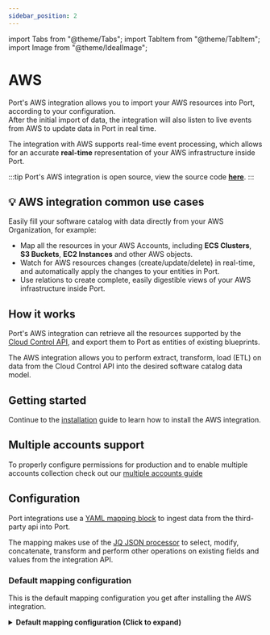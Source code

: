 ```yaml
---
sidebar_position: 2
---
```


import Tabs from "@theme/Tabs";
import TabItem from "@theme/TabItem";
import Image from "@theme/IdealImage";

# AWS

Port's AWS integration allows you to import your AWS resources into Port, according to your configuration.  
After the initial import of data, the integration will also listen to live events from AWS to update data in Port in real time.

The integration with AWS supports real-time event processing, which allows for an accurate **real-time** representation of your AWS infrastructure inside Port.

:::tip
Port's AWS integration is open source, view the source code [**here**](https://github.com/port-labs/ocean/tree/main/integrations/aws).
:::

## 💡 AWS integration common use cases

Easily fill your software catalog with data directly from your AWS Organization, for example:

- Map all the resources in your AWS Accounts, including **ECS Clusters**, **S3 Buckets**, **EC2 Instances** and other AWS objects.
- Watch for AWS resources changes (create/update/delete) in real-time, and automatically apply the changes to your entities in Port.
- Use relations to create complete, easily digestible views of your AWS infrastructure inside Port.

## How it works

Port's AWS integration can retrieve all the resources supported by the [Cloud Control API](https://docs.aws.amazon.com/cloudcontrolapi/latest/userguide/supported-resources.html), and export them to Port as entities of existing blueprints.

The AWS integration allows you to perform extract, transform, load (ETL) on data from the Cloud Control API into the desired software catalog data model.

## Getting started

Continue to the [installation](./installations/installation.md) guide to learn how to install the AWS integration.

## Multiple accounts support

To properly configure permissions for production and to enable multiple accounts collection check out our [multiple accounts guide](./installations/multi_account.md)

## Configuration

Port integrations use a [YAML mapping block](/build-your-software-catalog/customize-integrations/configure-mapping#configuration-structure) to ingest data from the third-party api into Port.

The mapping makes use of the [JQ JSON processor](https://stedolan.github.io/jq/manual/) to select, modify, concatenate, transform and perform other operations on existing fields and values from the integration API.

### Default mapping configuration

This is the default mapping configuration you get after installing the AWS integration.

<details>
<summary><b>Default mapping configuration (Click to expand)</b></summary>

```yaml showLineNumbers
resources:
- kind: AWS::Organizations::Account
  selector:
    query: 'true'
  port:
    entity:
      mappings:
        identifier: .Id
        title: .Name
        blueprint: '"awsAccount"'
        properties:
          arn: .Arn
          email: .Email
          status: .Status
          joined_method: .JoinedMethod
          joined_timestamp: .JoinedTimestamp | sub(" "; "T")
- kind: AWS::S3::Bucket
  selector:
    query: 'true'
    useGetResourceAPI: 'true'
  port:
    entity:
      mappings:
        identifier: .Identifier
        title: .Identifier
        blueprint: '"cloudResource"'
        properties:
          kind: .__Kind
          region: .Properties.RegionalDomainName | capture(".*\\.(?<region>[^\\.]+)\\.amazonaws\\.com")
            | .region
          tags: .Properties.Tags
          arn: .Properties.Arn
          link: .Properties | select(.Arn != null) | "https://console.aws.amazon.com/go/view?arn="
            + .Arn
        relations:
          account: .__AccountId
- kind: AWS::EC2::Instance
  selector:
    query: 'true'
  port:
    entity:
      mappings:
        identifier: .Identifier
        title: .Identifier
        blueprint: '"cloudResource"'
        properties:
          kind: .__Kind
          region: .__Region
          tags: .Properties.Tags
          arn: .Properties.Arn
          link: .Properties | select(.Arn != null) | "https://console.aws.amazon.com/go/view?arn="
            + .Arn
        relations:
          account: .__AccountId
- kind: AWS::ECS::Cluster
  selector:
    query: 'true'
    useGetResourceAPI: 'true'
  port:
    entity:
      mappings:
        identifier: .Properties.Arn
        title: .Identifier
        blueprint: '"cloudResource"'
        properties:
          kind: .__Kind
          region: .__Region
          tags: .Properties.Tags
          arn: .Properties.Arn
          link: .Properties | select(.Arn != null) | "https://console.aws.amazon.com/go/view?arn="
            + .Arn
        relations:
          account: .__AccountId
```

</details>
